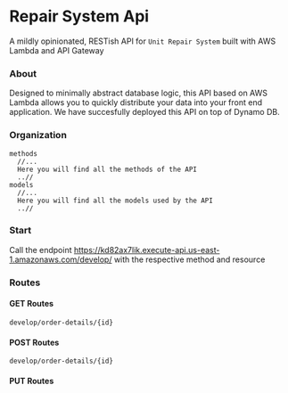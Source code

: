 # Repair System Api

A mildly opinionated, RESTish API for `Unit Repair System` built with AWS Lambda and API Gateway

### About
Designed to minimally abstract database logic, this API based on AWS Lambda allows you to quickly distribute your data into your front end application. We have succesfully deployed this API on top of Dynamo DB.
 
### Organization
````
methods
  //...
  Here you will find all the methods of the API
  ..//
models
  //...
  Here you will find all the models used by the API
  ..//
````

### Start

Call the endpoint
https://kd82ax7lik.execute-api.us-east-1.amazonaws.com/develop/ with the respective method and resource

### Routes 
#### GET Routes
````
develop/order-details/{id}
````
#### POST Routes
````
develop/order-details/{id}
````
#### PUT Routes
````

````